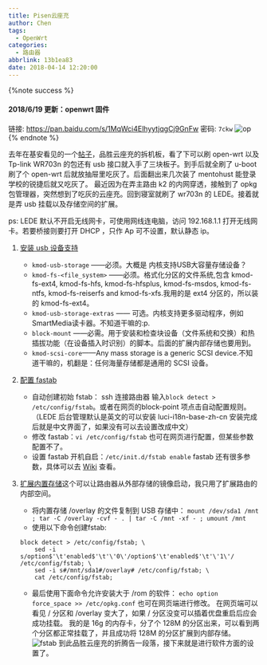 ```yaml
---
title: Pisen云座充
author: Chen
tags:
  - OpenWrt
categories:
  - 路由器
abbrlink: 13b1ea83
date: 2018-04-14 12:20:00
---
```


{%note success %}
#### 2018/6/19 更新：openwrt 固件
链接: <https://pan.baidu.com/s/1MqWci4ElhyytjqgCj9GnFw> 密码: `7ckw`
![op](https://ws1.sinaimg.cn/large/ec245efdgy1fsguadvf4xj211y0kgmzo.jpg)
{% endnote %}

去年在基安看见的一个[帖子](http://www.right.com.cn/forum/forum.php?mod=viewthread&tid=209145&fromguid=hot&extra=&mobile=2)，品胜云座充的拆机板，看了下可以刷 open-wrt 以及 Tp-link WR703n 的包还有 usb 接口就入手了三块板子。到手后就全刷了 u-boot 刷了个 open-wrt 后就放抽屉里吃灰了。后面翻出来几次装了 mentohust 能登录学校的锐捷后就又吃灰了。 最近因为在弄主路由 k2 的内网穿透，接触到了 opkg 包管理器，突然想到了吃灰的云座充。回到寝室就刷了 wr703n 的 LEDE。接着就是弄 usb 挂载以及存储空间的扩展。

ps: LEDE 默认不开启无线网卡，可使用网线连电脑，访问 192.168.1.1 打开无线网卡。若要桥接则要打开 DHCP ，只作 Ap 可不设置，默认静态 ip。

1. [安装 usb 设备支持](https://wiki.openwrt.org/doc/howto/usb.storage)

    - `kmod-usb-storage` ——必须。大概是 内核支持USB大容量存储设备？
    - `kmod-fs-<file_system>` ——必须。格式化分区的文件系统,包含 kmod-fs-ext4, kmod-fs-hfs, kmod-fs-hfsplus, kmod-fs-msdos, kmod-fs-ntfs, kmod-fs-reiserfs and kmod-fs-xfs.我用的是 ext4 分区的，所以装的 kmod-fs-ext4。
    - `kmod-usb-storage-extras` —— 可选。内核支持更多驱动程序，例如SmartMedia读卡器。不知道干嘛的:p.
    - `block-mount` ——必需。用于安装和检查块设备（文件系统和交换）和热插拔功能（在设备插入时识别）的脚本。后面的扩展内部存储也要用到。
    - `kmod-scsi-core`——Any mass storage is a generic SCSI device.不知道干嘛的，机翻是：任何海量存储都是通用的 SCSI 设备。
2. [配置 fastab](https://wiki.openwrt.org/doc/uci/fstab)
    - 自动创建初始 fstab：
        ssh 连接路由器 输入`block detect > /etc/config/fstab`。或者在网页的block-point 项点击自动配置规则。（LEDE 后台管理默认是英文的可以安装 luci-i18n-base-zh-cn 安装完成后就是中文界面了，如果没有可以去设置改成中文）
    - 修改 fastab：`vi /etc/config/fstab` 也可在网页进行配置，但某些参数配置不了。
    - 设置 fastab 开机自启：`/etc/init.d/fstab enable`
    fastab 还有很多参数，具体可以去 [Wiki](https://wiki.openwrt.org/doc/uci/fstab) 查看。

3. [扩展内置存储](https://wiki.openwrt.org/doc/howto/extroot)这个可以让路由器从外部存储的镜像启动，我只用了扩展路由的内部空间。

    - 将内置存储 /overlay 的文件复制到 USB 存储中：
    `mount /dev/sda1 /mnt ; tar -C /overlay -cvf - . | tar -C /mnt -xf - ; umount /mnt`
    - 使用以下命令创建fstab:

    ```ash
    block detect > /etc/config/fstab; \
        sed -i s/option$'\t'enabled$'\t'\'0\'/option$'\t'enabled$'\t'\'1\'/ /etc/config/fstab; \
        sed -i s#/mnt/sda1#/overlay# /etc/config/fstab; \
        cat /etc/config/fstab;
    ```

    - 最后使用下面命令允许安装大于 /rom 的软件：
   `echo option force_space >> /etc/opkg.conf` 也可在网页端进行修改。
在网页端可以看见 / 分区和 /overlay 变大了，如果 /  分区没变可以插着优盘重启后应会成功挂载。
我的是 16g 的内存卡，分了个 128M 的分区出来，可以看到两个分区都正常挂载了，并且成功将 128M 的分区扩展到内部存储。
![fstab](https://i.loli.net/2019/06/08/5cfb5c6be26e029890.jpg)
到此品胜云座充的折腾告一段落，接下来就是进行软件方面的设置了。
